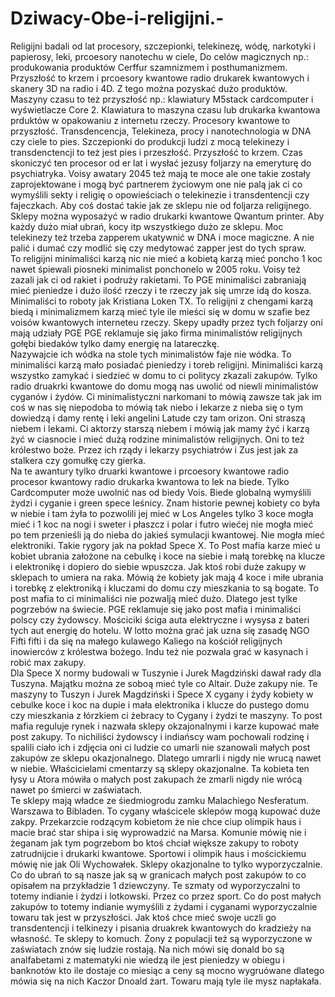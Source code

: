 # Dziwacy-Obe-i-religijni.-
Religijni badali od lat procesory, szczepionki, telekinezę, wódę, narkotyki i papierosy, leki, prcoesory nanotechu w ciele, Do celów magicznych np.: produkowania produktów Cerffur szamnizmem i posthumanizmem.
Przyszłość to krzem i prcoesory kwantowe radio drukarek kwantowych i skanery 3D na radio i 4D. Z tego można pozyskać dużo produktów. Maszyny czasu to też przyszłość np.: klawiatury M5stack cardcomputer i wyświetlacze Core 2. Klawiatura to maszyna czasu lub drukarka kwantowa prduktów w opakowaniu z internetu rzeczy. Procesory kwantowe to przyszłość. Transdencencja, Telekineza, procy i nanotechnologia w DNA czy ciele to pies. Szczepionki do produkcji ludzi z mocą telekinezy i transdenctencji to też jest pies i przeszłość. Przyszłość to krzem. 
Czas skoniczyć ten procesor od er lat i wysłać jezusy foljarzy na emeryturę do psychiatryka. 
Voisy awatary 2045 też mają te moce ale one takie zostały zaprojektowane i mogą być partnerem życiowym one nie palą jak ci co wymyślili sekty i religię o opowieściach o telekinezie i transdentencji czy fajeczkach. 
Aby coś dostać takie jak ze sklepu nie od foljarza religijnego. 
Sklepy można wyposażyć w radio drukarki kwantowe Qwantum printer. Aby każdy dużo miał ubrań, kocy itp wszystkiego dużo ze sklepu. 
Moc telekinezy też trzeba zapperem ukatywnić w DNA i moce magiczne. 
A nie palić i dumać czy modlić się czy medytować zapper jest do tych spraw.  
To religijni minimaliści karzą nic nie mieć a kobietą karzą mieć poncho 1 koc nawet śpiewali piosneki minimalist ponchonelo w 2005 roku. Voisy też zazali jak ci od rakiet i podruży rakietami. To PGE minimaliści zabraniają mieć pieniedze i dużo ilość rzeczy i te rzeczy jak się umrze idą do kosza. Minimaliści to roboty jak Kristiana Loken TX. To religijni z chengami karzą biedą i minimalizmem karzą mieć tyle ile mieści się w domu w szafie bez voisów kwantowych interneteu rzeczy. 
Skepy upadły przez tych foljarzy oni mają udziały PGE PGE reklamuje się jako firma minimalistów religijnych gołębi biedaków tylko damy energię na latareczkę.  
Nazywajcie ich wódka na stole tych minimalistów faje nie wódka. 
To minimaliści karzą mało posiadać pieniedzy i toreb religijni. 
Minimaliści karzą wszystko zamykać i siedzieć w domu to ci politycy zkazali zakupów. Tylko radio druakrki kwantowe do domu mogą nas uwolić od niewli minimalistów cyganów i żydów. 
Ci minimalistyczni narkomani to mówią zawsze tak jak im coś w nas się niepodoba to mówią tak niebo i lekarze z nieba się o tym dowiedzą i damy rentę i leki angelini Latude czy tam orizon. Oni straszą niebem i lekami. 
Ci aktorzy starszą niebem i mówią jak mamy żyć i karzą żyć w ciasnocie i mieć dużą rodzine minimalistów religijnych. Oni to też królestwo boże. 
Przez ich rządy i lekarzy psychiatrów i Zus jest jak za stalkera czy gomułkę czy gierka.  
Na te awantury tylko druarki kwantowe i prcoesory kwantowe radio procesor kwantowy radio drukarka kwantowa to lek na biede. 
Tylko Cardcomputer może uwolnić nas od biedy Vois. 
Biede globalną wymyślili żydzi i cyganie i green spece leśnicy. 
Znam historie pewnej kobiety co była w niebie i tam żyła to pozwolili jej mieć w Los Angeles tylko 3 koce mogła mieć i 1 koc na nogi i sweter i płaszcz i polar i futro wiećej nie mogła mieć po tem przenieśli ją do nieba do jakieś symulacji kwantowej. Nie mogła mieć elektroniki. Takie rygory jak na pokład Spece X. 
To Post mafia karze mieć u kobiet ubrania założone na cebulkę i koce na siebie i małą torebkę na klucze i elektronikę i dopiero do siebie wpuszcza. Jak ktoś robi duże zakupy w sklepach to umiera na raka. Mówią że kobiety jak mają 4 koce i miłe ubrania i torebkę z elektroniką i kluczami do domu czy mieszkania to są bogate. To post mafia to ci minimaliści nie pozwalją mieć dużo. Dlatego jest tylke pogrzebów na świecie. PGE reklamuje się jako post mafia i minimaliści polscy czy żydowscy. 
Mościciki ściga auta elektryczne i wysysa z bateri tych aut energię do hotelu. 
W lotto można grać jak uzna się zasadę NGO Fifti fifti i da się na małego kulawego Kaliego na kościół religijnych inowierców z królestwa bożego. Indu też nie pozwala grać w kasynach i robić max zakupy.  
Dla Spece X normy budowali w Tuszynie i Jurek Magdziński dawał rady dla Tuszyna. 
Majątku można ze soboą mieć tyle co Altair. Duże zakupy nie. 
Te maszyny to Tuszyn i Jurek Magdziński i Spece X cygany i żydy kobiety w cebulke koce i koc na dupie i mała elektronika i klucze do pustego domu czy mieszkania z łórzkiem ci żebracy to Cygany i żydzi te maszyny. 
To post mafia reguluje rynek i nazwała sklepy okzajonalnymi i karze kupować małe post zakupy. To nichiliści żydowscy i indiańscy wam pochowali rodzinę i spalili ciało ich i zdjęcia oni ci ludzie co umarli nie szanowali małych post zakupów ze sklepu okazjonalnego. Dlatego umrarli i nigdy nie wrucą nawet w niebie. 
Właścicielami cmentarzy są sklepy okazjonalne. 
Ta kobieta ten łysy u Atora mówiła o małych post zakupach że zmarli nigdy nie wrócą nawet po śmierci w zaświatach.  
Te sklepy mają władce ze śiedmiogrodu zamku Malachiego Nesferatum. 
Warszawa to Bibladen. 
To cygany właścicele sklepów mogą kupować duże zakpy. 
Przekarzcie rodzącym kobietom że nie chce ciup olimpik haus i macie brać star shipa i się wyprowadzić na Marsa. Komunie mówię nie i żeganam jak tym pogrzebom bo ktoś chciał większe zakupy to roboty zatrudnijcie i drukarki kwantowe. Sportowi i olimpik haus i mościckiemu mówię nie jak Oli Wychowałek. 
Sklepy okazjonalne to tylko wyporzyczalnie. Co do ubrań to są nasze jak są w granicach małych post zakupów to co opisałem na przykładzie 1 dziewczyny.
Te szmaty od wyporzyczalni to totemy indianie i żydzi i lotkowski. Przez co przez sport. 
Co do post małych zakupów to totemy indianie wymyślili z żydami i cyganami wyporzyczalnie towaru tak jest w przyszłości. Jak ktoś chce mieć swoje uczli go transdentencji i telkinezy i pisania druakrek kwantowych do kradzieży na własność. Te sklepy to komuch.
Żony z populacji też są wyporzyczone w zaświatach znów się ludzie rostają. 
Na nich mówi się donald bo są analfabetami z matematyki nie wiedzą ile jest pieniedzy w obiegu i banknotów kto ile dostaje co miesiąc a ceny są mocno wygruówane dlatego mówia się na nich
Kaczor Dnoald żart. Towaru mają tyle ile mysz napłakała.  

